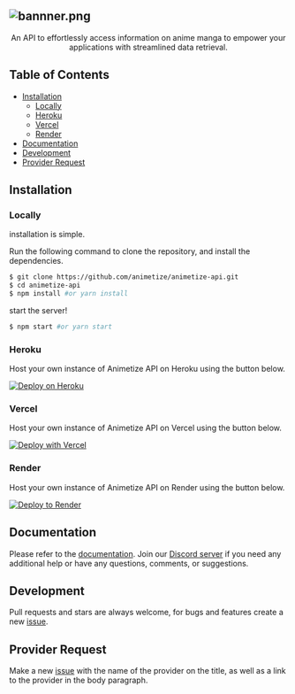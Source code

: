 ![bannner.png](https://raw.githubusercontent.com/animetize/animetize-api/main/Animetize_banner.png)
-------
<p align="center">
  An API to effortlessly access information on anime manga to empower your applications with streamlined data retrieval.
</p>

<h2> Table of Contents </h2>

- [Installation](#installation)
  - [Locally](#locally)
  - [Heroku](#heroku)
  - [Vercel](#vercel)
  - [Render](#render)
- [Documentation](#documentation)
- [Development](#development)
- [Provider Request](#provider-request)

## Installation
### Locally
installation is simple.

Run the following command to clone the repository, and install the dependencies.

```sh
$ git clone https://github.com/animetize/animetize-api.git
$ cd animetize-api
$ npm install #or yarn install
```

start the server!

```sh
$ npm start #or yarn start
```

### Heroku
Host your own instance of Animetize API on Heroku using the button below.

[![Deploy on Heroku](https://www.herokucdn.com/deploy/button.svg)](https://heroku.com/deploy?template=https://github.com/animetize/animetize-api/tree/main)

### Vercel
Host your own instance of Animetize API on Vercel using the button below.

[![Deploy with Vercel](https://vercel.com/button)](https://vercel.com/new/clone?repository-url=https%3A%2F%2Fgithub.com%2Fanimetize%2Fanimetize-api)

### Render
Host your own instance of Animetize API on Render using the button below.

[![Deploy to Render](https://render.com/images/deploy-to-render-button.svg)](https://render.com/deploy?repo=https://github.com/animetize/animetize-api)

## Documentation
Please refer to the [documentation](). Join our [Discord server]() if you need any additional help or have any questions, comments, or suggestions.

## Development
Pull requests and stars are always welcome, for bugs and features create a new [issue](https://github.com/animetize/animetize-api/issues).

## Provider Request
Make a new [issue](https://github.com/animetize/animetize-api/issues/new?assignees=&labels=provider+request&template=provider-request.yml) with the name of the provider on the title, as well as a link to the provider in the body paragraph.
